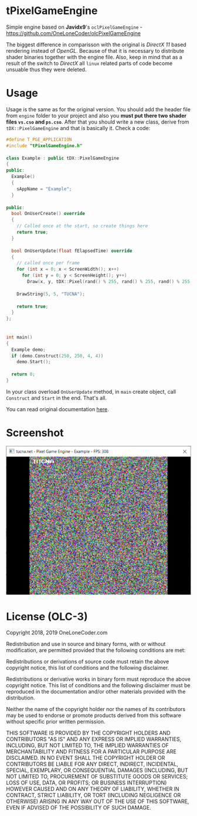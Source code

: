 # tPixelGameEngine
Simple engine based on **Javidx9**'s `oclPixelGameEngine` - https://github.com/OneLoneCoder/olcPixelGameEngine

The biggest difference in comparisson with the original is *DirectX 11* based rendering instead of *OpenGL*. Because of that it is necessary to distribute shader binaries together with the engine file. Also, keep in mind that as a result of the switch to *DirectX* all `linux` related parts of code become unsuable thus they were deleted.

# Usage
Usage is the same as for the original version. You should add the header file from `engine` folder to your project and also you **must put there two shader files `vs.cso` and `ps.cso`**. After that you should write a new class, derive from `tDX::PixelGameEngine` and that is basically it. Check a code:

```cpp
#define T_PGE_APPLICATION
#include "tPixelGameEngine.h"

class Example : public tDX::PixelGameEngine
{
public:
  Example()
  {
    sAppName = "Example";
  }

public:
  bool OnUserCreate() override
  {
    // Called once at the start, so create things here
    return true;
  }

  bool OnUserUpdate(float fElapsedTime) override
  {
    // called once per frame
    for (int x = 0; x < ScreenWidth(); x++)
      for (int y = 0; y < ScreenHeight(); y++)
        Draw(x, y, tDX::Pixel(rand() % 255, rand() % 255, rand() % 255));

    DrawString(5, 5, "TUCNA");

    return true;
  }
};


int main()
{
  Example demo;
  if (demo.Construct(250, 250, 4, 4))
    demo.Start();

  return 0;
}

```

In your class overload `OnUserUpdate` method, in `main` create object, call `Construct` and `Start` in the end. That's all.

You can read original documentation [here](https://github.com/OneLoneCoder/olcPixelGameEngine/wiki).

# Screenshot
<p align="center">  
  <img src="doc/s1.png">
</p>

# License (OLC-3)
Copyright 2018, 2019 OneLoneCoder.com

Redistribution and use in source and binary forms, with or without modification, are permitted provided that the following conditions are met:

Redistributions or derivations of source code must retain the above copyright notice, this list of conditions and the following disclaimer.

Redistributions or derivative works in binary form must reproduce the above copyright notice. This list of conditions and the following disclaimer must be reproduced in the documentation and/or other materials provided with the distribution.

Neither the name of the copyright holder nor the names of its contributors may be used to endorse or promote products derived from this software without specific prior written permission.

THIS SOFTWARE IS PROVIDED BY THE COPYRIGHT HOLDERS AND CONTRIBUTORS "AS IS" AND ANY EXPRESS OR IMPLIED WARRANTIES, INCLUDING, BUT NOT LIMITED TO, THE IMPLIED WARRANTIES OF MERCHANTABILITY AND FITNESS FOR A PARTICULAR PURPOSE ARE DISCLAIMED. IN NO EVENT SHALL THE COPYRIGHT HOLDER OR CONTRIBUTORS BE LIABLE FOR ANY DIRECT, INDIRECT, INCIDENTAL, SPECIAL, EXEMPLARY, OR CONSEQUENTIAL DAMAGES (INCLUDING, BUT NOT LIMITED TO, PROCUREMENT OF SUBSTITUTE GOODS OR SERVICES; LOSS OF USE, DATA, OR PROFITS; OR BUSINESS INTERRUPTION) HOWEVER CAUSED AND ON ANY THEORY OF LIABILITY, WHETHER IN CONTRACT, STRICT LIABILITY, OR TORT (INCLUDING NEGLIGENCE OR OTHERWISE) ARISING IN ANY WAY OUT OF THE USE OF THIS SOFTWARE, EVEN IF ADVISED OF THE POSSIBILITY OF SUCH DAMAGE.

